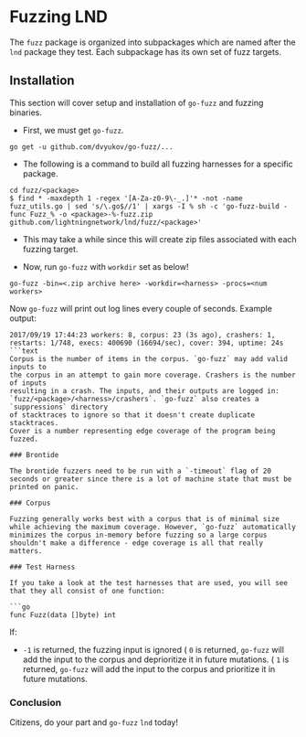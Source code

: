 # Fuzzing LND

The `fuzz` package is organized into subpackages which are named after the `lnd` package they test. Each subpackage has its own set of fuzz targets.

## Installation

This section will cover setup and installation of `go-fuzz` and fuzzing binaries.

- First, we must get `go-fuzz`.

```shell
go get -u github.com/dvyukov/go-fuzz/...
```

- The following is a command to build all fuzzing harnesses for a specific package.

```shell
cd fuzz/<package>
$ find * -maxdepth 1 -regex '[A-Za-z0-9\-_.]'* -not -name fuzz_utils.go | sed 's/\.go$//1' | xargs -I % sh -c 'go-fuzz-build -func Fuzz_% -o <package>-%-fuzz.zip github.com/lightningnetwork/lnd/fuzz/<package>'
```

- This may take a while since this will create zip files associated with each fuzzing target.

- Now, run `go-fuzz` with `workdir` set as below!

```shell
go-fuzz -bin=<.zip archive here> -workdir=<harness> -procs=<num workers>
```

Now `go-fuzz` will print out log lines every couple of seconds. Example output:

````text
2017/09/19 17:44:23 workers: 8, corpus: 23 (3s ago), crashers: 1, restarts: 1/748, execs: 400690 (16694/sec), cover: 394, uptime: 24s
```text
Corpus is the number of items in the corpus. `go-fuzz` may add valid inputs to
the corpus in an attempt to gain more coverage. Crashers is the number of inputs
resulting in a crash. The inputs, and their outputs are logged in:
`fuzz/<package>/<harness>/crashers`. `go-fuzz` also creates a `suppressions` directory
of stacktraces to ignore so that it doesn't create duplicate stacktraces.
Cover is a number representing edge coverage of the program being fuzzed.

### Brontide

The brontide fuzzers need to be run with a `-timeout` flag of 20 seconds or greater since there is a lot of machine state that must be printed on panic.

### Corpus

Fuzzing generally works best with a corpus that is of minimal size while achieving the maximum coverage. However, `go-fuzz` automatically minimizes the corpus in-memory before fuzzing so a large corpus shouldn't make a difference - edge coverage is all that really matters.

### Test Harness

If you take a look at the test harnesses that are used, you will see that they all consist of one function:

```go
func Fuzz(data []byte) int
````

If:

- `-1` is returned, the fuzzing input is ignored
  ( `0` is returned, `go-fuzz` will add the input to the corpus and deprioritize it in future mutations.
  ( `1` is returned, `go-fuzz` will add the input to the corpus and prioritize it in future mutations.

### Conclusion

Citizens, do your part and `go-fuzz` `lnd` today!
